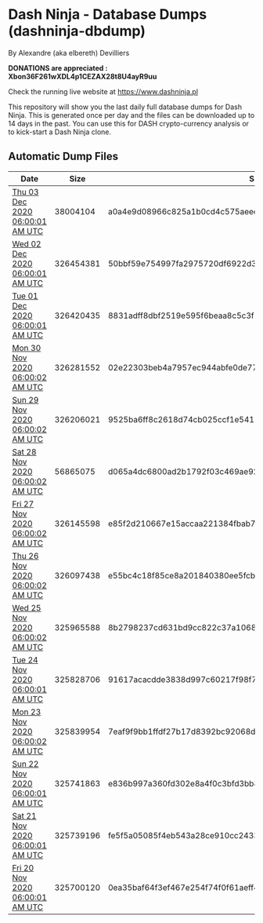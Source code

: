 # Dash Ninja - Database Dumps (dashninja-dbdump)
By Alexandre (aka elbereth) Devilliers

**DONATIONS are appreciated : Xbon36F261wXDL4p1CEZAX28t8U4ayR9uu**

Check the running live website at https://www.dashninja.pl

This repository will show you the last daily full database dumps for Dash Ninja. This is generated once per day and the files can be downloaded up to 14 days in the past.
You can use this for DASH crypto-currency analysis or to kick-start a Dash Ninja clone.


## Automatic Dump Files
| Date | Size | SHA256 |
|--|--|--|
| [Thu 03 Dec 2020 06:00:01 AM UTC]() | 38004104 | a0a4e9d08966c825a1b0cd4c575aeeebaeb83e0a3fe3441cd1469f7de837dd36 | 
| [Wed 02 Dec 2020 06:00:01 AM UTC]() | 326454381 | 50bbf59e754997fa2975720df6922d3035cf640402a228bae5c5114248a38006 | 
| [Tue 01 Dec 2020 06:00:01 AM UTC]() | 326420435 | 8831adff8dbf2519e595f6beaa8c5c3f2e4ae5f8e8e5578615531fa65f525a9f | 
| [Mon 30 Nov 2020 06:00:02 AM UTC]() | 326281552 | 02e22303beb4a7957ec944abfe0de770179364cedf50ac0f511e9a693b4fecf4 | 
| [Sun 29 Nov 2020 06:00:02 AM UTC]() | 326206021 | 9525ba6ff8c2618d74cb025ccf1e5410dcafb8c705f2073115659c61d176c3fa | 
| [Sat 28 Nov 2020 06:00:02 AM UTC]() | 56865075 | d065a4dc6800ad2b1792f03c469ae922938e7daaedf365051ea21ac3c86ccce5 | 
| [Fri 27 Nov 2020 06:00:02 AM UTC]() | 326145598 | e85f2d210667e15accaa221384fbab7ad4cf38f1fa0fbe793738e33e7f7b35fb | 
| [Thu 26 Nov 2020 06:00:02 AM UTC]() | 326097438 | e55bc4c18f85ce8a201840380ee5fcbdce22222483d13ce83928aae255ccfdae | 
| [Wed 25 Nov 2020 06:00:02 AM UTC]() | 325965588 | 8b2798237cd631bd9cc822c37a1068d4172e6362d0c6a0279a4956afb31970d4 | 
| [Tue 24 Nov 2020 06:00:01 AM UTC]() | 325828706 | 91617acacdde3838d997c60217f98f7e4ffed79cf4a902886f319bfdd1c12ef0 | 
| [Mon 23 Nov 2020 06:00:02 AM UTC]() | 325839954 | 7eaf9f9bb1ffdf27b17d8392bc92068d2a496bb91113b5e4bdcb690ed7b2bbde | 
| [Sun 22 Nov 2020 06:00:01 AM UTC]() | 325741863 | e836b997a360fd302e8a4f0c3bfd3bb87cae3e83ca7ea9963b0d42869c8de985 | 
| [Sat 21 Nov 2020 06:00:01 AM UTC]() | 325739196 | fe5f5a05085f4eb543a28ce910cc2433253c66f2e1109db1c077d967bd1b8cc1 | 
| [Fri 20 Nov 2020 06:00:01 AM UTC]() | 325700120 | 0ea35baf64f3ef467e254f74f0f61aeff497a0118a0e04becbdbed06505b1f92 | 
